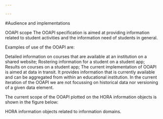 ```yaml
---

---
```

#Audience and implementations

OOAPI scope
The OOAPI specification is aimed at providing information related to student activities and the information need of students in general.

Examples of use of the OOAPI are:

Detailed information on courses that are available at an institution on a shared website;
Rostering information for a student on a student app;
Results on courses on a student app;
The current implementation of OOAPI is aimed at data in transit. It provides information that is currently available and can be aggregated from within an educational institution. In the current iteration of the OOAPI we are not focussing on historical data nor versioning of a given data element.

The current scope of the OOAPI plotted on the HORA information objects is shown in the figure below:

HORA information objects related to information domains.